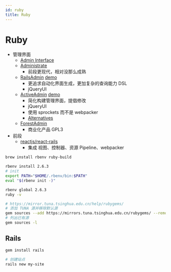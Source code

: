 ```yaml
---
id: ruby
title: Ruby
---
```


# Ruby

- 管理界面
  - [Admin Interface](https://ruby.libhunt.com/categories/22-admin-interface)
  - [Administrate](https://github.com/thoughtbot/administrate)
    - 前段更现代，相对没那么成熟
  - [RailsAdmin](https://github.com/sferik/rails_admin) [demo](http://rails-admin-tb.herokuapp.com/)
    - 更追求自动化界面生成，更加复杂的查询能力 DSL
    - jQueryUI
  - [ActiveAdmin](https://github.com/activeadmin/activeadmin) [demo](http://demo.activeadmin.info/admin)
    - 简化构建管理界面，提倡修改
    - jQueryUI
    - 使用 sprockets 而不是 webpacker
    - [Alternatives](https://github.com/activeadmin/activeadmin/wiki/Alternatives)
  - [ForestAdmin](https://github.com/ForestAdmin/forest-rails)
    - 商业化产品 GPL3
- 前段
  - [reactjs/react-rails](https://github.com/reactjs/react-rails)
    - 集成 视图、控制器、资源 Pipeline、webpacker

```bash
brew install rbenv ruby-build

rbenv install 2.6.3
# init
export PATH="$HOME/.rbenv/bin:$PATH"
eval "$(rbenv init -)"

rbenv global 2.6.3
ruby -v

# https://mirror.tuna.tsinghua.edu.cn/help/rubygems/
# 添加 TUNA 源并移除默认源
gem sources --add https://mirrors.tuna.tsinghua.edu.cn/rubygems/ --remove https://rubygems.org/
# 列出已有源
gem sources -l
```

## Rails

```bash
gem install rails

# 创建站点
rails new my-site
```
